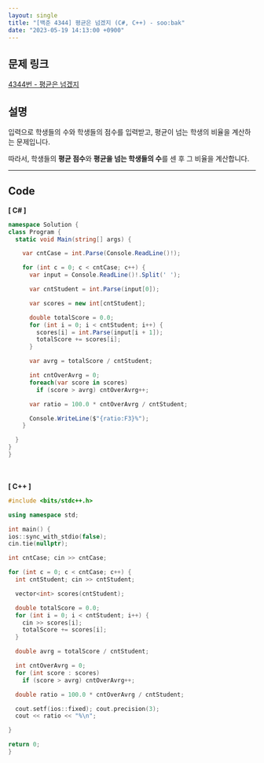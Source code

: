 ```yaml
---
layout: single
title: "[백준 4344] 평균은 넘겠지 (C#, C++) - soo:bak"
date: "2023-05-19 14:13:00 +0900"
---
```


## 문제 링크
  [4344번 - 평균은 넘겠지](https://www.acmicpc.net/problem/4344)

## 설명
입력으로 학생들의 수와 학생들의 점수를 입력받고, 평균이 넘는 학생의 비율을 계산하는 문제입니다. <br>

따라서, 학생들의 <b>평균 점수</b>와 <b>평균을 넘는 학생들의 수</b>를 센 후 그 비율을 계산합니다. <br>

- - -

## Code
<b>[ C# ] </b>
<br>

  ```c#
namespace Solution {
  class Program {
    static void Main(string[] args) {

      var cntCase = int.Parse(Console.ReadLine()!);

      for (int c = 0; c < cntCase; c++) {
        var input = Console.ReadLine()!.Split(' ');

        var cntStudent = int.Parse(input[0]);

        var scores = new int[cntStudent];

        double totalScore = 0.0;
        for (int i = 0; i < cntStudent; i++) {
          scores[i] = int.Parse(input[i + 1]);
          totalScore += scores[i];
        }

        var avrg = totalScore / cntStudent;

        int cntOverAvrg = 0;
        foreach(var score in scores)
          if (score > avrg) cntOverAvrg++;

        var ratio = 100.0 * cntOverAvrg / cntStudent;

        Console.WriteLine($"{ratio:F3}%");
      }

    }
  }
}
  ```
<br><br>
<b>[ C++ ] </b>
<br>

  ```c++
#include <bits/stdc++.h>

using namespace std;

int main() {
  ios::sync_with_stdio(false);
  cin.tie(nullptr);

  int cntCase; cin >> cntCase;

  for (int c = 0; c < cntCase; c++) {
    int cntStudent; cin >> cntStudent;

    vector<int> scores(cntStudent);

    double totalScore = 0.0;
    for (int i = 0; i < cntStudent; i++) {
      cin >> scores[i];
      totalScore += scores[i];
    }

    double avrg = totalScore / cntStudent;

    int cntOverAvrg = 0;
    for (int score : scores)
      if (score > avrg) cntOverAvrg++;

    double ratio = 100.0 * cntOverAvrg / cntStudent;

    cout.setf(ios::fixed); cout.precision(3);
    cout << ratio << "%\n";

  }

  return 0;
}
  ```
